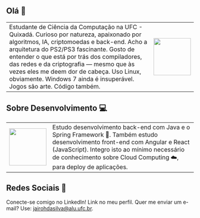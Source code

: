 ## Olá 👋

<table>
  <tr>
    <td align="left" style="width: 100%;">Estudante de Ciência da Computação na UFC - Quixadá.
Curioso por natureza, apaixonado por algoritmos, IA, criptomoedas e back-end.
Acho a arquitetura do PS2/PS3 fascinante. Gosto de entender o que está por trás dos compiladores, das redes e da criptografia — mesmo que às vezes eles me deem dor de cabeça.
Uso Linux, obviamente. Windows 7 ainda é insuperável.
Jogos são arte. Código também.
    </td>
    <td align="right">
      <img src="https://media.tenor.com/NeJfHqkmdMIAAAAi/tux-linux-penguin.gif" width="100" height="100">
    </td>
  </tr>
</table>

## Sobre Desenvolvimento 💻

<table>
  <tr>
    <td align="right">
      <img src="https://media.tenor.com/64kfxuF34SwAAAAi/clouds-sky.gif" width="100" height="100">
    </td>
    <td style="width: 100%;">
Estudo desenvolvimento back-end com Java e o Spring Framework 🌱. Também estudo desenvolvimento front-end com Angular e React (JavaScript). Integro isto ao mínimo necessário de conhecimento sobre Cloud Computing ☁️, para deploy de aplicações.
    </td>
  </tr>
</table>

## Redes Sociais 👥

Conecte-se comigo no LinkedIn! Link no meu perfil. Quer me enviar um e-mail? Use: [jairohdasilva@alu.ufc.br](mailto:jairohdasilva@alu.ufc.br).
